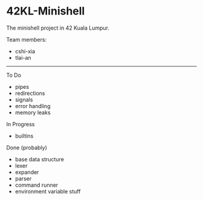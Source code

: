 # 42KL-Minishell
The minishell project in 42 Kuala Lumpur.

Team members:

- cshi-xia
- tlai-an

-------------------------------------------

To Do
- pipes
- redirections
- signals
- error handling
- memory leaks

In Progress
- builtins

Done (probably)
- base data structure
- lexer
- expander
- parser
- command runner
- environment variable stuff
